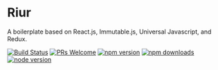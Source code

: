 # Riur
A boilerplate based on React.js, Immutable.js, Universal Javascript, and Redux.

[![Build Status](https://travis-ci.org/Mr-Antivirus/Riur.svg?branch=master)](https://travis-ci.org/Mr-Antivirus/Riur) 
[![PRs Welcome](https://img.shields.io/badge/PRs-welcome-brightgreen.svg)](https://github.com/Mr-Antivirus/Riur/pull/new/master)
[![npm version](https://img.shields.io/npm/v/riur.svg)](https://www.npmjs.com/package/riur)
[![npm downloads](https://img.shields.io/npm/dm/riur.svg?maxAge=2592000)](https://www.npmjs.com/package/riur)
[![node version](https://img.shields.io/node/v/riur.svg?maxAge=2592000)](https://github.com/Mr-Antivirus/Riur)
